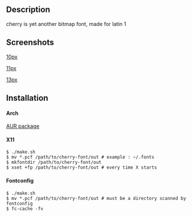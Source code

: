 ## Description

cherry is yet another bitmap font, made for latin 1 

## Screenshots

[10px](https://cdn.rawgit.com/marinhoc/cherry-font/master/img/10.png)

[11px](https://cdn.rawgit.com/marinhoc/cherry-font/master/img/11.png)

[13px](https://cdn.rawgit.com/marinhoc/cherry-font/master/img/13.png)

## Installation

#### Arch

[AUR package](https://aur.archlinux.org/packages/cherry-font/)

#### X11

```shell
$ ./make.sh
$ mv *.pcf /path/to/cherry-font/out # example : ~/.fonts
$ mkfontdir /path/to/cherry-font/out
$ xset +fp /path/to/cherry-font/out # every time X starts
```

#### Fontconfig

```shell
$ ./make.sh
$ mv *.pcf /path/to/cherry-font/out # must be a directory scanned by fontconfig
$ fc-cache -fv
```
